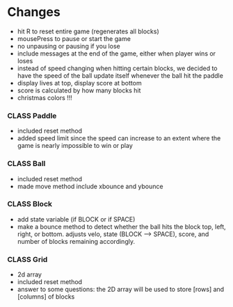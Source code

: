 # Changes
* hit R to reset entire game (regenerates all blocks)
* mousePress to pause or start the game
* no unpausing or pausing if you lose
* include messages at the end of the game, either when player wins or loses
* instead of speed changing when hitting certain blocks, we decided to have the speed of the ball update itself whenever the ball hit the paddle
* display lives at top, display score at bottom
* score is calculated by how many blocks hit
* christmas colors !!!

### CLASS Paddle
* included reset method
* added speed limit since the speed can increase to an extent where the game is nearly impossible to win or play
### CLASS Ball
* included reset method
* made move method include xbounce and ybounce
### CLASS Block
* add state variable (if BLOCK or if SPACE)
* make a bounce method to detect whether the ball hits the block top, left, right, or bottom. adjusts velo, state (BLOCK --> SPACE), score, and number of blocks remaining accordingly.
### CLASS Grid
* 2d array
* included reset method 
* answer to some questions: the 2D array will be used to store [rows] and [columns] of blocks
